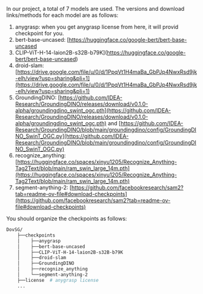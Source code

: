 In our project, a total of 7 models are used. The versions and download links/methods for each model are as follows:
1. anygrasp: when you get anygrasp license from <a herf="https://github.com/graspnet/anygrasp_sdk/blob/main/README.md#license-registration">here</a>, it will provid checkpoint for you.
2. bert-base-uncased: [https://huggingface.co/google-bert/bert-base-uncased
3. CLIP-ViT-H-14-laion2B-s32B-b79K](https://huggingface.co/google-bert/bert-base-uncased)
4. droid-slam: [https://drive.google.com/file/u/0/d/1PpqVt1H4maBa_GbPJp4NwxRsd9jk-elh/view?usp=sharing&pli=1](https://drive.google.com/file/u/0/d/1PpqVt1H4maBa_GbPJp4NwxRsd9jk-elh/view?usp=sharing&pli=1)
5. GroundingDINO: [https://github.com/IDEA-Research/GroundingDINO/releases/download/v0.1.0-alpha/groundingdino_swint_ogc.pth](https://github.com/IDEA-Research/GroundingDINO/releases/download/v0.1.0-alpha/groundingdino_swint_ogc.pth) and [https://github.com/IDEA-Research/GroundingDINO/blob/main/groundingdino/config/GroundingDINO_SwinT_OGC.py](https://github.com/IDEA-Research/GroundingDINO/blob/main/groundingdino/config/GroundingDINO_SwinT_OGC.py)
6. recognize_anything: [https://huggingface.co/spaces/xinyu1205/Recognize_Anything-Tag2Text/blob/main/ram_swin_large_14m.pth](https://huggingface.co/spaces/xinyu1205/Recognize_Anything-Tag2Text/blob/main/ram_swin_large_14m.pth)
7. segment-anything-2: [https://github.com/facebookresearch/sam2?tab=readme-ov-file#download-checkpoints](https://github.com/facebookresearch/sam2?tab=readme-ov-file#download-checkpoints)

<!-- Alternatively, you can download all the checkpoints we use in the project from <a herf="">here</a>. Note that for the anygrasp model, you will need to obtain a custom license and checkpoint based on your device ID. -->

You should organize the checkpoints as follows:
```bash
DovSG/
    ├──checkpoints
    │    ├──anygrasp
    │    ├──bert-base-uncased
    │    ├──CLIP-ViT-H-14-laion2B-s32B-b79K
    │    ├──droid-slam
    │    ├──GroundingDINO
    │    ├──recognize_anything
    │    └──segment-anything-2
    ├──license  # anygrasp license
    ...  
```
